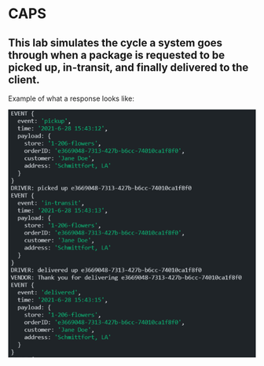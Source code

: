 # CAPS

## This lab simulates the cycle a system goes through when a package is requested to be picked up, in-transit, and finally delivered to the client.

Example of what a response looks like:

![ResponseExample](./Lab11README.PNG)
